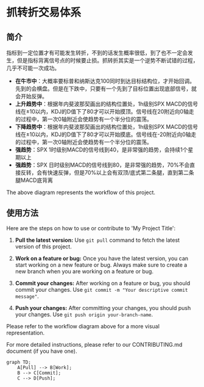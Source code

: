 # 抓转折交易体系

## 简介
指标到一定位置才有可能发生转折，不到的话发生概率很低，到了也不一定会发生，但是指标背离信号点的时候要止损。抓转折其实是一个逆势不断试错的过程，几乎不可能一次成功。
- **在牛市中**：大概率要标普和纳斯达克100同时到达目标结构位，才开始回调。先到的会横盘。但是在下跌中，只要有一个先到了目标位置出现底部信号，就会开始反弹。
- **上升趋势中**：根据年内斐波那契画出的结构位置处，1h级别SPX MACD的信号线在±10以内，KDJ的D值下了80才可以开始摸顶。信号线在20附近向0轴走的过程中，第一次0轴附近会使趋势有一个半分位的震荡。
- **下降趋势中**：根据年内斐波那契画出的结构位置处，1h级别SPX MACD的信号线在±10以内，KDJ的D值下了80才可以开始摸底。信号线在-20附近向0轴走的过程中，第一次0轴附近会使趋势有一个半分位的震荡。
- **强趋势**：SPX 1时级别MACD的信号线到40，是非常强的趋势，会持续1个星期以上
- **强趋势**：SPX 日时级别MACD的信号线到80，是非常强的趋势，70%不会直接反转，会有快速反弹，但是70%以上会有双顶/底式第二条腿，直到第二条腿MACD底背离

The above diagram represents the workflow of this project.

## 使用方法

Here are the steps on how to use or contribute to 'My Project Title':

1. **Pull the latest version:** Use `git pull` command to fetch the latest version of this project.

2. **Work on a feature or bug:** Once you have the latest version, you can start working on a new feature or bug. Always make sure to create a new branch when you are working on a feature or bug.

3. **Commit your changes:** After working on a feature or bug, you should commit your changes. Use `git commit -m "Your descriptive commit message"`.

4. **Push your changes:** After committing your changes, you should push your changes. Use `git push origin your-branch-name`.

Please refer to the workflow diagram above for a more visual representation.

For more detailed instructions, please refer to our CONTRIBUTING.md document (if you have one).
```mermaid
graph TD;
    A[Pull] --> B[Work];
    B --> C[Commit];
    C --> D[Push];
